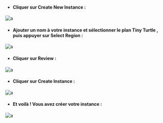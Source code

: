 - #### Cliquer sur Create New Instance :

![a](https://user-images.githubusercontent.com/78825764/213678406-78fc575f-5ada-4adc-a06d-60e5e067bc2b.jpg)

- #### Ajouter un nom à votre instance et sélectionner le plan Tiny Turtle , puis appuyer sur Select Region :  

![a](https://user-images.githubusercontent.com/78825764/213680464-776d4cef-1f83-43bf-89d6-f9a21aaf723b.jpg)

- #### Cliquer sur Review :

![a](https://user-images.githubusercontent.com/78825764/213681356-f347d8e5-e815-4422-a2a3-c0ffd8570a82.jpg)

- #### Cliquer sur Create Instance :
 
![a](https://user-images.githubusercontent.com/78825764/213681707-dbbe7bae-8b3c-4a1b-8fcd-2bc1e088bc8f.jpg)

- #### Et voilà ! Vous avez créer votre instance :

![a](https://user-images.githubusercontent.com/78825764/213681944-dfa21009-4ee6-4609-910d-f497a3d7db5c.jpg)
